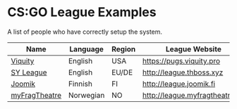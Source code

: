 # CS:GO League Examples
A list of people who have correctly setup the system.

| Name | Language | Region | League Website | Discord |
|------|----------|--------|---------|---------|
| [Viquity](https://viquity.pro/) | English | USA | https://pugs.viquity.pro | https://discord.gg/PEsxr37 |
| [SY League](http://league.thboss.xyz) | English | EU/DE | http://league.thboss.xyz | https://discord.gg/TUkUXKh3Ek |
| [Joomik](http://league.joomik.fi) | Finnish | FI | http://league.joomik.fi | https://discord.gg/pYtZfGS |
| [myFragTheatre](http://league.myfragtheatre.no) | Norwegian | NO | http://league.myfragtheatre.no | semi-private |
